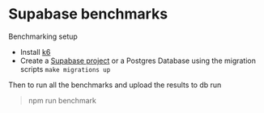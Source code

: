 # Supabase benchmarks

Benchmarking setup

- Install [k6](https://k6.io/docs/getting-started/installation)
- Create a [Supabase project](https://app.supabase.io/) or a Postgres Database using the migration scripts `make migrations up` 
  

Then to run all the benchmarks and upload the results to db run

> npm run benchmark

